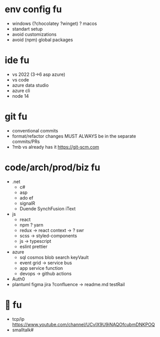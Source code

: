 # env config fu
* windows (?chocolatey ?winget) ? macos
* standart setup
* avoid customizations
* avoid (npm) global packages

# ide fu
* vs 2022 (3->6 asp azure) 
* vs code
* azure data studio
* azure cli
* node 14

# git fu
* conventional commits
* format/refactor changes MUST ALWAYS be in the separate commits/PRs
* ?mb vs already has it https://git-scm.com

# code/arch/prod/biz fu
* .net
  * c#
  * asp
  * ado ef
  * signalR
  * Duende SynchFusion iText
* js
  * react
  * npm ? yarn
  * redux -> react context -> ? swr
  * scss -> styled-components
  * js -> typescript
  * eslint prettier
* azure
  * sql cosmos blob search keyVault
  * event grid -> service bus
  * app service function
  * devops -> github actions
* Auth0
* plantuml figma jira ?confluence -> readme.md testRail


# 🔬 fu
* tcp/ip https://www.youtube.com/channel/UCvIX9U9iNAQOfcubmDNKPOQ
* smalltalk#
